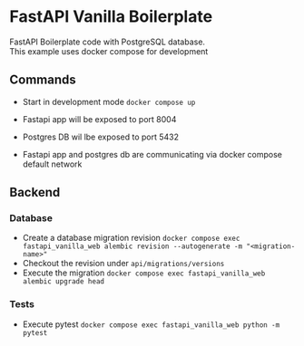 # FastAPI Vanilla Boilerplate

FastAPI Boilerplate code with PostgreSQL database.  
This example uses docker compose for development

## Commands

- Start in development mode
`docker compose up`

- Fastapi app will be exposed to port 8004
- Postgres DB wil lbe exposed to port 5432
- Fastapi app and postgres db are communicating via docker compose default network

## Backend

### Database
- Create a database migration revision
`docker compose exec fastapi_vanilla_web alembic revision --autogenerate -m "<migration-name>"`
- Checkout the revision under `api/migrations/versions`
- Execute the migration
`docker compose exec fastapi_vanilla_web alembic upgrade head`

### Tests
- Execute pytest
`docker compose exec fastapi_vanilla_web python -m pytest`